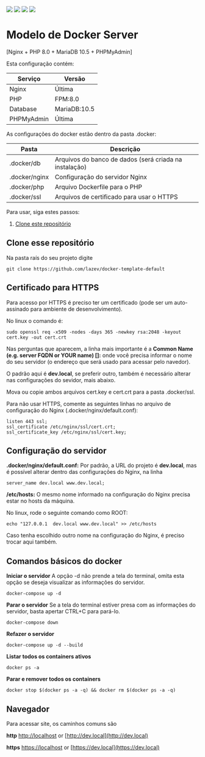 ![](https://img.shields.io/github/issues/marcelocostabr/docker-template-default)
![](https://img.shields.io/github/forks/marcelocostabr/docker-template-default)
![](https://img.shields.io/github/stars/marcelocostabr/docker-template-default)
![](https://img.shields.io/github/license/marcelocostabr/docker-template-default)

# Modelo de Docker Server
[Nginx + PHP 8.0 + MariaDB 10.5 + PHPMyAdmin]

Esta configuração contém:

| Serviço    | Versão       |
|------------|--------------|
| Nginx      | Última       |
| PHP        | FPM:8.0      |
| Database   | MariaDB:10.5 |
| PHPMyAdmin | Última       |

As configurações do docker estão dentro da pasta .docker:

| Pasta         | Descrição          |
|---------------|--------------------|
| .docker/db    | Arquivos do banco de dados (será criada na instalação) |
| .docker/nginx | Configuração do servidor Nginx |
| .docker/php   | Arquivo Dockerfile para o PHP |
| .docker/ssl   | Arquivos de certificado para usar o HTTPS |

Para usar, siga estes passos:

1) [Clone este repositório](#clone-este-repositório)


## Clone esse repositório

Na pasta raís do seu projeto digite

```
git clone https://github.com/lazev/docker-template-default
```

## Certificado para HTTPS

Para acesso por HTTPS é preciso ter um certificado (pode ser um auto-assinado para ambiente de desenvolvimento).

No linux o comando é:

```
sudo openssl req -x509 -nodes -days 365 -newkey rsa:2048 -keyout cert.key -out cert.crt
```

Nas perguntas que aparecem, a linha mais importante é a
**Common Name (e.g. server FQDN or YOUR name) []:**
onde você precisa informar o nome do seu servidor
(o endereço que será usado para acessar pelo navedor).

O padrão aqui é **dev.local**, se preferir outro, também é necessário alterar nas configurações do sevidor, mais abaixo.

Mova ou copie ambos arquivos cert.key e cert.crt para a pasta .docker/ssl.

Para não usar HTTPS, comente as seguintes linhas no arquivo de configuração do Nginx (.docker/nginx/default.conf):

```
listen 443 ssl;
ssl_certificate /etc/nginx/ssl/cert.crt;
ssl_certificate_key /etc/nginx/ssl/cert.key;
```

## Configuração do servidor

**.docker/nginx/default.conf:**
Por padrão, a URL do projeto é **dev.local**, mas é possível alterar dentro das configurações do Nginx, na linha

```
server_name dev.local www.dev.local;
```

**/etc/hosts:**
O mesmo nome informado na configuração do Nginx precisa estar no hosts da máquina.

No linux, rode o seguinte comando como ROOT:

```
echo "127.0.0.1  dev.local www.dev.local" >> /etc/hosts
```

Caso tenha escolhido outro nome na configuração do Nginx, é preciso trocar aqui também.


## Comandos básicos do docker

**Iniciar o servidor**
A opção -d não prende a tela do terminal, omita esta opção se deseja visualizar as informações do servidor.

```
docker-compose up -d
```

**Parar o servidor**
Se a tela do terminal estiver presa com as informações do servidor, basta apertar CTRL+C para pará-lo.

```
docker-compose down
```

**Refazer o servidor**

```
docker-compose up -d --build
```

**Listar todos os containers ativos**

```
docker ps -a
```

**Parar e remover todos os containers**

```
docker stop $(docker ps -a -q) && docker rm $(docker ps -a -q)
```


## Navegador

Para acessar site, os caminhos comuns são

**http**
[http://localhost](http://localhost) or [http://dev.local](http://dev.local)

**https**
[https://localhost](https://localhost) or [https://dev.local](https://dev.local)
